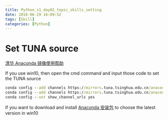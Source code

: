 ```yaml
---
title: Python_s1_day02_topic_skills_setting
date: 2018-06-29 16:09:52
tags: [Skill]
categories: [Python]
---
```

# Set TUNA source
[清华 Anaconda 镜像使用帮助](https://mirrors.tuna.tsinghua.edu.cn/help/anaconda/)

If you use win10, then open the cmd command and input those code to set the TUNA source

```cmd
conda config --add channels https://mirrors.tuna.tsinghua.edu.cn/anaconda/pkgs/free/
conda config --add channels https://mirrors.tuna.tsinghua.edu.cn/anaconda/pkgs/main/
conda config --set show_channel_urls yes
```

If you want to download and install [Anaconda 安装包]( https://mirrors.tuna.tsinghua.edu.cn/anaconda/archive/) to choose the latest version in win10



